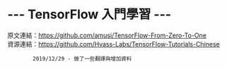 # --- TensorFlow 入門學習 ---

原文連結：https://github.com/amusi/TensorFlow-From-Zero-To-One  
資源連結：https://github.com/Hvass-Labs/TensorFlow-Tutorials-Chinese

            2019/12/29 - 做了一些翻譯與增加資料
